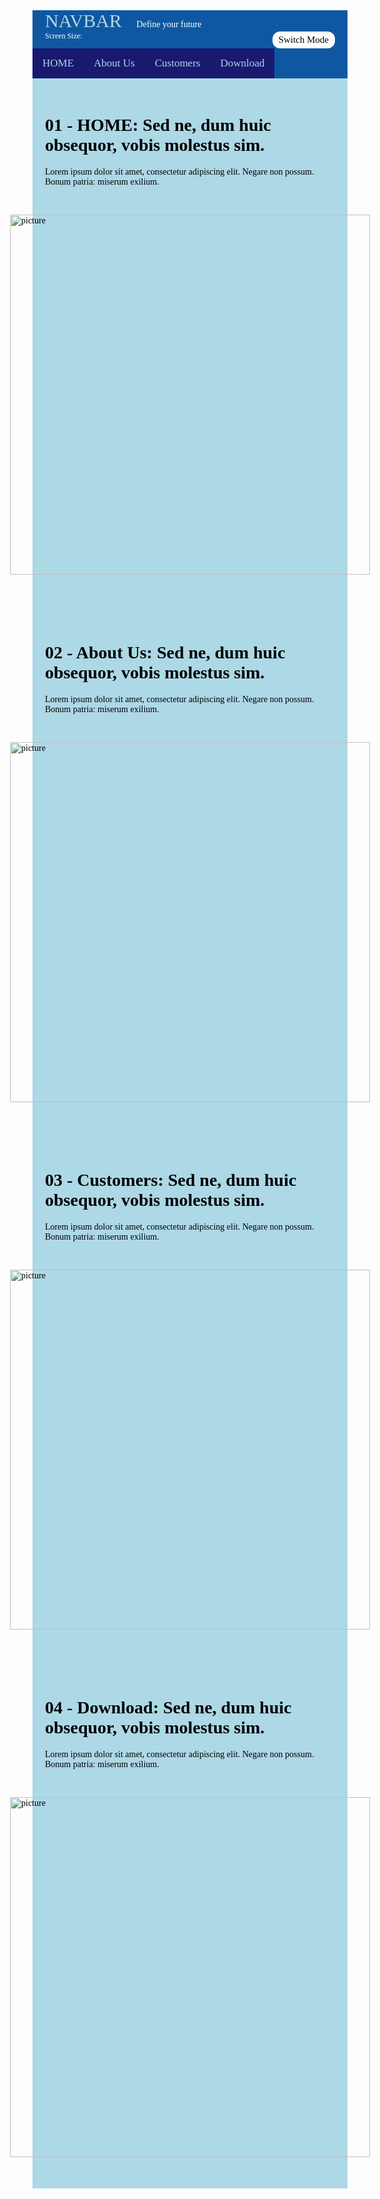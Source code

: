 <!DOCTYPE html>
<html>
<head>
<meta name="viewport" content="width=device-width, initial-scale=1">
<link id = "light" rel="stylesheet" href="../css/responsive_navbar_dropdown.css">


<style>
@font-face { 
    font-family: headerfont;
    src:url(file:///E:/font/SFUFuturaLightOblique.TTF);
}
@font-face {
    font-family: titlefont;
    src:url(file:///E:/font/SFUFuturaBold.TTF);
}
@font-face {
    font-family: bigtextfont;
    src:url(file:///E:/font/SFUFuturaHeavy.TTF);
}
@font-face {
    font-family: textfont;
    src:url(file:///E:/font/SFUFuturaRegular.TTF);
}
.whitetext {
    font-size: 12px;
    font-family: textfont;
    color: white;
}
.text {
    font-family: textfont;
}
.bigtext {
    font-family: bigtextfont;
}
.Title {
    font-family: titlefont;
    font-size: 30px;
    font-weight: 20px;
    color: lightblue;
    text-align: center;
}
.Header {
    font-family:headerfont;
    font-size: 14px;
    color: white;
    text-align: center;
}
.topnav {
    width:100%;;
    font-family: bigtextfont;
    overflow: hidden;
    background-color:rgb(15, 88, 161);
 


 }
.topnav span {
    padding-top: 30px;
    padding-left: 20px;
    padding-bottom: 30px;
}
.topnav a {
    float: left;
    justify-content: space-around;
    color: lightblue;
    text-align: center;
    padding: 14px 16px;
    text-decoration: none;
    font-size: 17px;
}
.topnav a:hover {
    background-color: #ddd;
    color: black;
}
.topnav a.active {
    background-color:midnightblue;
    color: lightblue;
} 
@media screen and (max-width: 600px) {
    .topnav a:not(:first-child) {display: none;}
    .topnav a.icon {
      width: 40px;
      float: right;
      display: block;
    }
    .hamicon{
        width: 100% ;
        float: right !important;
        display: block !important;
    }
}
@media screen and (max-width: 600px) {
    .topnav.responsive {position: relative;}
    .topnav.responsive a {
      float: none;
      display: block;
      text-align: left;
    }
    .topnav.responsive a.icon {
        position:absolute !important;
        right: 0;
        top: 0;
    }
}
.hamicon {
    display: none;
}
.box2 {
    display: flex;
    justify-content: space-between;
    flex-wrap:wrap;
    align-items: flex-start;
    background-color:lightblue;
    justify-content: center !important;
    padding: 20px !important;
    align-items:center !important;
    font-family: textfont;
    color: black;
}
.image{
    width: 60vmin;
    padding: 30px;
}
.LightSwitch {
    float: right;
    margin-right: 20px;
    position: sticky;
    background-color: white;
    border:none;
    font-family: textfont;
    color: black;
    padding: 5px 10px;
    border-radius: 12px;
    display: inline-block;
    text-align: center;
    font-size: 15px;
}
.LightSwitch:hover {
    transition-duration: 0.4s;
    background-color:cornflowerblue; /* Green */
    border: none; /* viền của nút */
}
.scrollToTop{
    width: 40px;
    border-radius: 50%;
    display: none;
    position: fixed;
    bottom: 20px;
    right: 30px;
    z-index: 99;;
    border: none;
    outline: none;
    cursor: pointer;
    padding: 15px;
}
</style>
</head>

<body onresize="resize()">

<img onclick = "scrollToTop()" id = "top" class="scrollToTop" src = "file:///D:/0.%20illustrator/c%C3%A1c%20em%20y%C3%AAu%20%E1%BB%9F%20gen%20project/genproject/691751-200.png">
<div class = "topnav">
  <span class = "Title" id = "myDivID">NAVBAR</span>
  <span class = "Header" >Define your future</span>
  <br>
  <span class = "whitetext">Screen Size:</span>
  <span id = "screenSize" class = "whitetext"></span>
  <button onclick="colorMode()" class = "LightSwitch">Switch Mode</button>

</div>
<div class="topnav"  id="myTopnav">
  <a onclick="scrollSection01()"  href="#HOME" class="active">HOME</a>
  <a onclick="scrollSection02()"  href="#AboutUs" class="active">About Us</a>
  <a onclick="scrollSection03()"  href="#Customers" class="active">Customers</a>
  <a onclick="scrollSection04()"  href="#Download" class="active">Download</a>
  <!-- button for responsive-->
  <a href="javascript:void(0);" class="icon" onclick="myFunction()">
    <img class = "hamicon" src = "file:///D:/0.%20illustrator/c%C3%A1c%20em%20y%C3%AAu%20%E1%BB%9F%20gen%20project/genproject/kisspng-computer-icons-hamburger-button-menu-new-menu-5b34724be5a1f0.5796308115301637879406.jpg">
    <i class="fa fa-bars"></i>
  </a>
</div>

<div class="box2" id = "01">
  <div>
    <h1>01 - HOME: Sed ne, dum huic obsequor, vobis molestus sim.</h1>
    <p>Lorem ipsum dolor sit amet, consectetur adipiscing elit. Negare non possum. Bonum patria: miserum exilium. </p>
  </div>
  <div>
    <img class = "image" src="file:///D:/0.%20illustrator/c%C3%A1c%20em%20y%C3%AAu%20%E1%BB%9F%20gen%20project/genproject/245139170_321489903074872_330172308588580708_n.jpg" alt="picture">
  </div>
</div>

<div class="box2" id = "02">
  <div>
    <h1>02 - About Us: Sed ne, dum huic obsequor, vobis molestus sim.</h1>
    <p>Lorem ipsum dolor sit amet, consectetur adipiscing elit. Negare non possum. Bonum patria: miserum exilium. </p>
  </div>
  <div>
    <img class = "image" src="file:///D:/0.%20illustrator/c%C3%A1c%20em%20y%C3%AAu%20%E1%BB%9F%20gen%20project/genproject/245139170_321489903074872_330172308588580708_n.jpg" alt="picture">
  </div>
</div>

<div class="box2" id = "03">
  <div>
    <h1>03 - Customers: Sed ne, dum huic obsequor, vobis molestus sim.</h1>
    <p>Lorem ipsum dolor sit amet, consectetur adipiscing elit. Negare non possum. Bonum patria: miserum exilium. </p>
  </div>
  <div>
    <img class = "image" src="file:///D:/0.%20illustrator/c%C3%A1c%20em%20y%C3%AAu%20%E1%BB%9F%20gen%20project/genproject/245139170_321489903074872_330172308588580708_n.jpg" alt="picture">
  </div>
</div>

<div class="box2" id = "04">
  <div>
    <h1>04 - Download: Sed ne, dum huic obsequor, vobis molestus sim.</h1>
    <p>Lorem ipsum dolor sit amet, consectetur adipiscing elit. Negare non possum. Bonum patria: miserum exilium. </p>
  </div>
  <div>
    <img class = "image" src="file:///D:/0.%20illustrator/c%C3%A1c%20em%20y%C3%AAu%20%E1%BB%9F%20gen%20project/genproject/245139170_321489903074872_330172308588580708_n.jpg" alt="picture">
  </div>
</div>




<script src="../js/event.js"></script>


</body>
</html>
